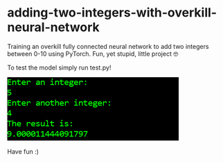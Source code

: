 # adding-two-integers-with-overkill-neural-network
Training an overkill fully connected neural network to add two integers between 0-10 using PyTorch. Fun, yet stupid, little project 🤓

To test the model simply run test.py!

![Repo LIst](test.png)

Have fun :)
